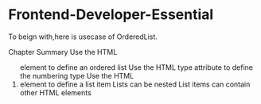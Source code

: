 # Frontend-Developer-Essential
To beign with,here is usecase of OrderedList.

Chapter Summary
Use the HTML <ol> element to define an ordered list
Use the HTML type attribute to define the numbering type
Use the HTML <li> element to define a list item
Lists can be nested
List items can contain other HTML elements
